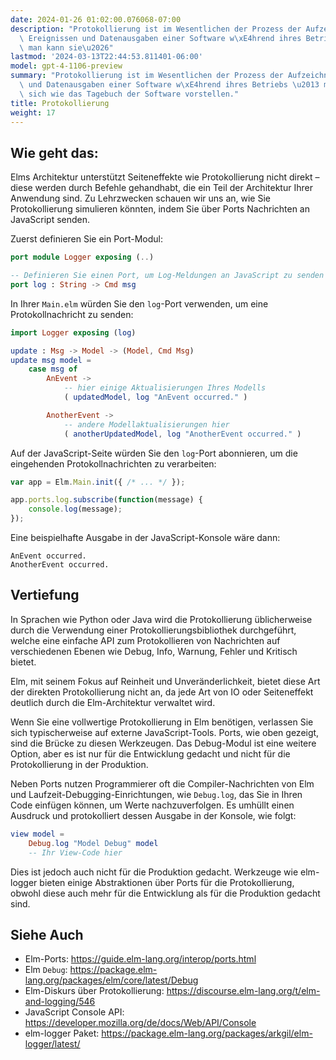 ```yaml
---
date: 2024-01-26 01:02:00.076068-07:00
description: "Protokollierung ist im Wesentlichen der Prozess der Aufzeichnung von\
  \ Ereignissen und Datenausgaben einer Software w\xE4hrend ihres Betriebs \u2013\
  \ man kann sie\u2026"
lastmod: '2024-03-13T22:44:53.811401-06:00'
model: gpt-4-1106-preview
summary: "Protokollierung ist im Wesentlichen der Prozess der Aufzeichnung von Ereignissen\
  \ und Datenausgaben einer Software w\xE4hrend ihres Betriebs \u2013 man kann sie\
  \ sich wie das Tagebuch der Software vorstellen."
title: Protokollierung
weight: 17
---
```


## Wie geht das:
Elms Architektur unterstützt Seiteneffekte wie Protokollierung nicht direkt – diese werden durch Befehle gehandhabt, die ein Teil der Architektur Ihrer Anwendung sind. Zu Lehrzwecken schauen wir uns an, wie Sie Protokollierung simulieren könnten, indem Sie über Ports Nachrichten an JavaScript senden.

Zuerst definieren Sie ein Port-Modul:

```Elm
port module Logger exposing (..)

-- Definieren Sie einen Port, um Log-Meldungen an JavaScript zu senden
port log : String -> Cmd msg
```

In Ihrer `Main.elm` würden Sie den `log`-Port verwenden, um eine Protokollnachricht zu senden:

```Elm
import Logger exposing (log)

update : Msg -> Model -> (Model, Cmd Msg)
update msg model =
    case msg of
        AnEvent ->
            -- hier einige Aktualisierungen Ihres Modells
            ( updatedModel, log "AnEvent occurred." )

        AnotherEvent ->
            -- andere Modellaktualisierungen hier
            ( anotherUpdatedModel, log "AnotherEvent occurred." )
```

Auf der JavaScript-Seite würden Sie den `log`-Port abonnieren, um die eingehenden Protokollnachrichten zu verarbeiten:

```JavaScript
var app = Elm.Main.init({ /* ... */ });

app.ports.log.subscribe(function(message) {
    console.log(message);
});
```

Eine beispielhafte Ausgabe in der JavaScript-Konsole wäre dann:

```
AnEvent occurred.
AnotherEvent occurred.
```

## Vertiefung
In Sprachen wie Python oder Java wird die Protokollierung üblicherweise durch die Verwendung einer Protokollierungsbibliothek durchgeführt, welche eine einfache API zum Protokollieren von Nachrichten auf verschiedenen Ebenen wie Debug, Info, Warnung, Fehler und Kritisch bietet.

Elm, mit seinem Fokus auf Reinheit und Unveränderlichkeit, bietet diese Art der direkten Protokollierung nicht an, da jede Art von IO oder Seiteneffekt deutlich durch die Elm-Architektur verwaltet wird.

Wenn Sie eine vollwertige Protokollierung in Elm benötigen, verlassen Sie sich typischerweise auf externe JavaScript-Tools. Ports, wie oben gezeigt, sind die Brücke zu diesen Werkzeugen. Das Debug-Modul ist eine weitere Option, aber es ist nur für die Entwicklung gedacht und nicht für die Protokollierung in der Produktion.

Neben Ports nutzen Programmierer oft die Compiler-Nachrichten von Elm und Laufzeit-Debugging-Einrichtungen, wie `Debug.log`, das Sie in Ihren Code einfügen können, um Werte nachzuverfolgen. Es umhüllt einen Ausdruck und protokolliert dessen Ausgabe in der Konsole, wie folgt:

```Elm
view model =
    Debug.log "Model Debug" model
    -- Ihr View-Code hier
```

Dies ist jedoch auch nicht für die Produktion gedacht. Werkzeuge wie elm-logger bieten einige Abstraktionen über Ports für die Protokollierung, obwohl diese auch mehr für die Entwicklung als für die Produktion gedacht sind.

## Siehe Auch
- Elm-Ports: https://guide.elm-lang.org/interop/ports.html
- Elm `Debug`: https://package.elm-lang.org/packages/elm/core/latest/Debug
- Elm-Diskurs über Protokollierung: https://discourse.elm-lang.org/t/elm-and-logging/546
- JavaScript Console API: https://developer.mozilla.org/de/docs/Web/API/Console
- elm-logger Paket: https://package.elm-lang.org/packages/arkgil/elm-logger/latest/
